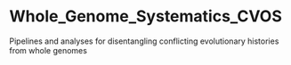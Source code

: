 # Whole_Genome_Systematics_CVOS
Pipelines and analyses for disentangling conflicting evolutionary histories from whole genomes

